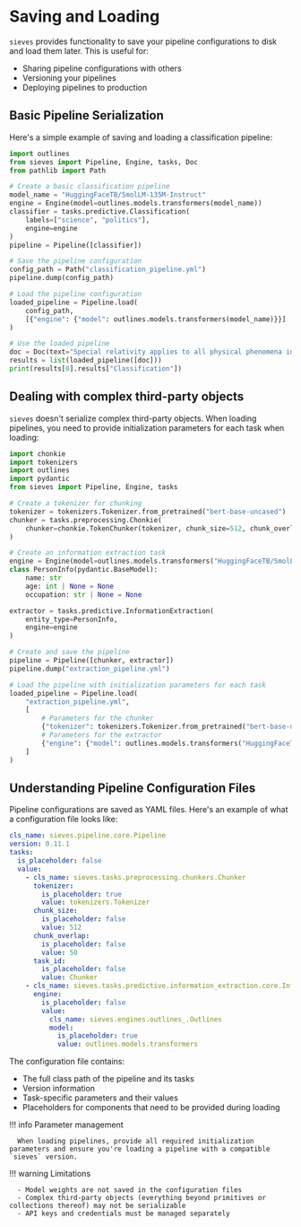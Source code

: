 # Saving and Loading

`sieves` provides functionality to save your pipeline configurations to disk and load them later. This is useful for:

- Sharing pipeline configurations with others
- Versioning your pipelines
- Deploying pipelines to production

## Basic Pipeline Serialization

Here's a simple example of saving and loading a classification pipeline:

```python
import outlines
from sieves import Pipeline, Engine, tasks, Doc
from pathlib import Path

# Create a basic classification pipeline
model_name = "HuggingFaceTB/SmolLM-135M-Instruct"
engine = Engine(model=outlines.models.transformers(model_name))
classifier = tasks.predictive.Classification(
    labels=["science", "politics"], 
    engine=engine
)
pipeline = Pipeline([classifier])

# Save the pipeline configuration
config_path = Path("classification_pipeline.yml")
pipeline.dump(config_path)

# Load the pipeline configuration
loaded_pipeline = Pipeline.load(
    config_path,
    [{"engine": {"model": outlines.models.transformers(model_name)}}]
)

# Use the loaded pipeline
doc = Doc(text="Special relativity applies to all physical phenomena in the absence of gravity.")
results = list(loaded_pipeline([doc]))
print(results[0].results["Classification"])
```

## Dealing with complex third-party objects

`sieves` doesn't serialize complex third-party objects. When loading pipelines, you need to provide initialization parameters for each task when loading:

```python
import chonkie
import tokenizers
import outlines
import pydantic
from sieves import Pipeline, Engine, tasks

# Create a tokenizer for chunking
tokenizer = tokenizers.Tokenizer.from_pretrained("bert-base-uncased")
chunker = tasks.preprocessing.Chonkie(
    chunker=chonkie.TokenChunker(tokenizer, chunk_size=512, chunk_overlap=50)
)

# Create an information extraction task
engine = Engine(model=outlines.models.transformers("HuggingFaceTB/SmolLM-135M-Instruct"))
class PersonInfo(pydantic.BaseModel):
    name: str
    age: int | None = None
    occupation: str | None = None

extractor = tasks.predictive.InformationExtraction(
    entity_type=PersonInfo,
    engine=engine
)

# Create and save the pipeline
pipeline = Pipeline([chunker, extractor])
pipeline.dump("extraction_pipeline.yml")

# Load the pipeline with initialization parameters for each task
loaded_pipeline = Pipeline.load(
    "extraction_pipeline.yml",
    [
        # Parameters for the chunker
        {"tokenizer": tokenizers.Tokenizer.from_pretrained("bert-base-uncased"),},
        # Parameters for the extractor
        {"engine": {"model": outlines.models.transformers("HuggingFaceTB/SmolLM-135M-Instruct")}}
    ]
)
```

## Understanding Pipeline Configuration Files

Pipeline configurations are saved as YAML files. Here's an example of what a configuration file looks like:

```yaml
cls_name: sieves.pipeline.core.Pipeline
version: 0.11.1
tasks:
  is_placeholder: false
  value:
    - cls_name: sieves.tasks.preprocessing.chunkers.Chunker
      tokenizer:
        is_placeholder: true
        value: tokenizers.Tokenizer
      chunk_size:
        is_placeholder: false
        value: 512
      chunk_overlap:
        is_placeholder: false
        value: 50
      task_id:
        is_placeholder: false
        value: Chunker
    - cls_name: sieves.tasks.predictive.information_extraction.core.InformationExtraction
      engine:
        is_placeholder: false
        value:
          cls_name: sieves.engines.outlines_.Outlines
          model:
            is_placeholder: true
            value: outlines.models.transformers
```

The configuration file contains:

- The full class path of the pipeline and its tasks
- Version information
- Task-specific parameters and their values
- Placeholders for components that need to be provided during loading

!!! info Parameter management

      When loading pipelines, provide all required initialization parameters and ensure you're loading a pipeline with a compatible `sieves` version.

!!! warning Limitations

      - Model weights are not saved in the configuration files
      - Complex third-party objects (everything beyond primitives or collections thereof) may not be serializable
      - API keys and credentials must be managed separately
